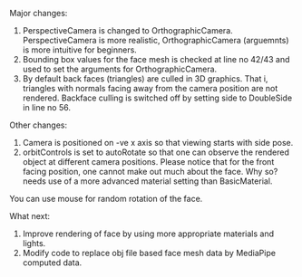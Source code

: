 Major changes:

1. PerspectiveCamera is changed to OrthographicCamera. PerspectiveCamera is more realistic, OrthographicCamera (arguemnts) is more intuitive for beginners.
2. Bounding box values for the face mesh is checked at line no 42/43 and used to set the arguments for OrthographicCamera.
3. By default back faces (triangles) are culled in 3D graphics. That i, triangles with normals facing away from the camera position are not rendered. Backface culling is switched off by setting side to DoubleSide in line no 56.

Other changes:

1. Camera is positioned on -ve x axis so that viewing starts with side pose.
2. orbitControls is set to autoRotate so that one can observe the rendered object at different camera positions. Please notice that for the front facing position, one cannot make out much about the face. Why so? needs use of a more advanced material setting than BasicMaterial.

You can use mouse for random rotation of the face.

What next: 

1. Improve rendering of face by using more appropriate materials and lights.
2. Modify code to replace obj file based face mesh data by MediaPipe computed data.